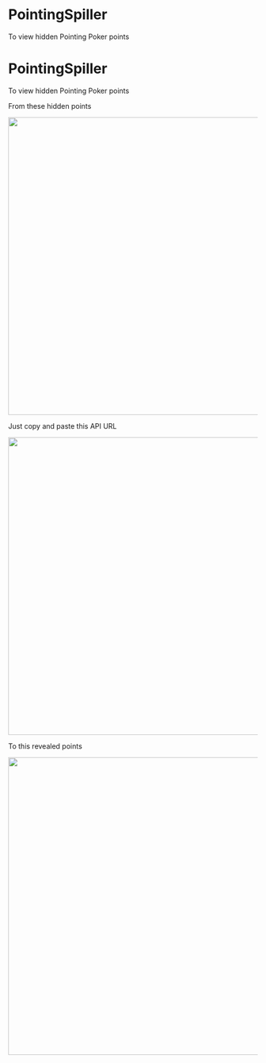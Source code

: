 # PointingSpiller
To view hidden Pointing Poker points

# PointingSpiller
To view hidden Pointing Poker points

From these hidden points

<img src="https://github.com/AgiMaulana/PointingSpiller/assets/8645266/18a2d71a-bfa2-45be-ace6-bb61203eb225" width=600 />


Just copy and paste this API URL

<img src="https://github.com/AgiMaulana/PointingSpiller/assets/8645266/05701203-08fb-4869-81de-a593645c1111" width=600 />

To this revealed points

<img src="https://github.com/AgiMaulana/PointingSpiller/assets/8645266/d7c22143-54ae-4767-9a34-a8b604cd0288" width=600 />
